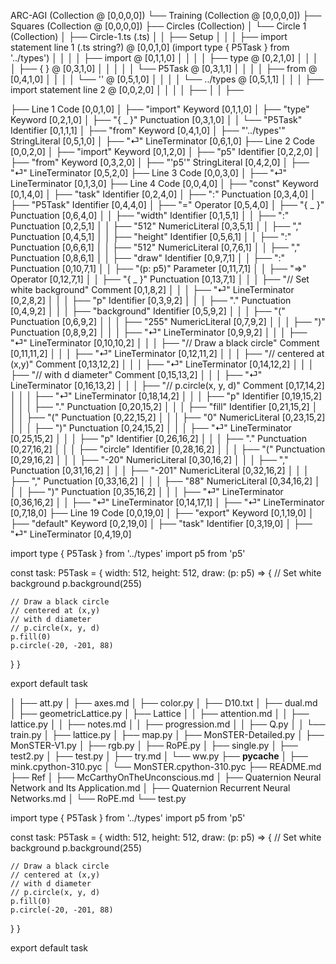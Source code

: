 ARC-AGI (Collection @ [0,0,0,0])
└── Training (Collection @ [0,0,0,0])
    ├── Squares (Collection @ [0,0,0,0])
    ├── Circles (Collection)
    │   └── Circle 1 (Collection)
    │       ├── Circle-1.ts (.ts)
    │       │   ├── Setup
    │       │   │   ├── import statement line 1 (.ts string?)  @ [0,0,1,0] (import type { P5Task } from '../types')
    │       │   │   │   ├── import @ [0,1,1,0]
    │       │   │   │   ├── type @ [0,2,1,0]
    │       │   │   │   ├── {  } @ [0,3,1,0]
    │       │   │   │   │   └── P5Task @ [0,3,1,1]
    │       │   │   │   ├── from @ [0,4,1,0]
    │       │   │   │   └── '' @ [0,5,1,0]
    │       │   │   │       └── ../types @ [0,5,1,1]
    │       │   │   ├── import statement line 2 @ [0,0,2,0]
    │       │   │   │   ├── 
    │       │   ├──


├── Line 1                Code                      [0,0,1,0]
│   ├── "import"          Keyword                   [0,1,1,0]
│   ├── "type"            Keyword                   [0,2,1,0]
│   ├── "{ _ }"           Punctuation               [0,3,1,0]
│   │   └── "P5Task"      Identifier                [0,1,1,1]
│   ├── "from"            Keyword                   [0,4,1,0]
│   ├── "'../types'"      StringLiteral             [0,5,1,0]
│   ├── "⏎"               LineTerminator            [0,6,1,0]
├── Line 2                Code                      [0,0,2,0]
│   ├── "import"          Keyword                   [0,1,2,0]
│   ├── "p5"              Identifier                [0,2,2,0]
│   ├── "from"            Keyword                   [0,3,2,0]
│   ├── "'p5'"            StringLiteral             [0,4,2,0]
│   ├── "⏎"               LineTerminator            [0,5,2,0]
├── Line 3                Code                      [0,0,3,0]
│   ├── "⏎"               LineTerminator            [0,1,3,0]
├── Line 4                Code                      [0,0,4,0]
│   ├── "const"           Keyword                   [0,1,4,0]
│   ├── "task"            Identifier                [0,2,4,0]
│   ├── ":"               Punctuation               [0,3,4,0]
│   ├── "P5Task"          Identifier                [0,4,4,0]
│   ├── "="               Operator                  [0,5,4,0]
│   ├── "{ _ }"           Punctuation               [0,6,4,0]
│   │   ├── "width"       Identifier                [0,1,5,1]
│   │   ├── ":"           Punctuation               [0,2,5,1]
│   │   ├── "512"         NumericLiteral            [0,3,5,1]
│   │   ├── ","           Punctuation               [0,4,5,1]
│   │   ├── "height"      Identifier                [0,5,6,1]
│   │   ├── ":"           Punctuation               [0,6,6,1]
│   │   ├── "512"         NumericLiteral            [0,7,6,1]
│   │   ├── ","           Punctuation               [0,8,6,1]
│   │   ├── "draw"        Identifier                [0,9,7,1]
│   │   ├── ":"           Punctuation               [0,10,7,1]
│   │   ├── "(p: p5)"     Parameter                 [0,11,7,1]
│   │   ├── "=>"          Operator                  [0,12,7,1]
│   │   ├── "{ _ }"       Punctuation               [0,13,7,1]
│   │   │   ├── "// Set white background" Comment   [0,1,8,2]
│   │   │   ├── "⏎"       LineTerminator            [0,2,8,2]
│   │   │   ├── "p"       Identifier                [0,3,9,2]
│   │   │   ├── "."       Punctuation               [0,4,9,2]
│   │   │   ├── "background" Identifier             [0,5,9,2]
│   │   │   ├── "("       Punctuation               [0,6,9,2]
│   │   │   ├── "255"     NumericLiteral            [0,7,9,2]
│   │   │   ├── ")"       Punctuation               [0,8,9,2]
│   │   │   ├── "⏎"       LineTerminator            [0,9,9,2]
│   │   │   ├── "⏎"       LineTerminator            [0,10,10,2]
│   │   │   ├── "// Draw a black circle" Comment    [0,11,11,2]
│   │   │   ├── "⏎"       LineTerminator            [0,12,11,2]
│   │   │   ├── "// centered at (x,y)" Comment      [0,13,12,2]
│   │   │   ├── "⏎"       LineTerminator            [0,14,12,2]
│   │   │   ├── "// with d diameter" Comment        [0,15,13,2]
│   │   │   ├── "⏎"       LineTerminator            [0,16,13,2]
│   │   │   ├── "// p.circle(x, y, d)" Comment      [0,17,14,2]
│   │   │   ├── "⏎"       LineTerminator            [0,18,14,2]
│   │   │   ├── "p"       Identifier                [0,19,15,2]
│   │   │   ├── "."       Punctuation               [0,20,15,2]
│   │   │   ├── "fill"    Identifier                [0,21,15,2]
│   │   │   ├── "("       Punctuation               [0,22,15,2]
│   │   │   ├── "0"       NumericLiteral            [0,23,15,2]
│   │   │   ├── ")"       Punctuation               [0,24,15,2]
│   │   │   ├── "⏎"       LineTerminator            [0,25,15,2]
│   │   │   ├── "p"       Identifier                [0,26,16,2]
│   │   │   ├── "."       Punctuation               [0,27,16,2]
│   │   │   ├── "circle"  Identifier                [0,28,16,2]
│   │   │   ├── "("       Punctuation               [0,29,16,2]
│   │   │   ├── "-20"     NumericLiteral            [0,30,16,2]
│   │   │   ├── ","       Punctuation               [0,31,16,2]
│   │   │   ├── "-201"    NumericLiteral            [0,32,16,2]
│   │   │   ├── ","       Punctuation               [0,33,16,2]
│   │   │   ├── "88"      NumericLiteral            [0,34,16,2]
│   │   │   ├── ")"       Punctuation               [0,35,16,2]
│   │   │   ├── "⏎"       LineTerminator            [0,36,16,2]
│   │   ├── "⏎"           LineTerminator            [0,14,17,1]
│   ├── "⏎"               LineTerminator            [0,7,18,0]
├── Line 19               Code                      [0,0,19,0]
│   ├── "export"          Keyword                   [0,1,19,0]
│   ├── "default"         Keyword                   [0,2,19,0]
│   ├── "task"            Identifier                [0,3,19,0]
│   ├── "⏎"               LineTerminator            [0,4,19,0]
         




import type { P5Task } from '../types'
import p5 from 'p5'

const task: P5Task = {
  width: 512,
  height: 512,
  draw: (p: p5) => {
    // Set white background
    p.background(255)
    
    // Draw a black circle
    // centered at (x,y)
    // with d diameter
    // p.circle(x, y, d)
    p.fill(0)
    p.circle(-20, -201, 88)
  }
}

export default task


│   ├── att.py
│   ├── axes.md
│   ├── color.py
│   ├── D10.txt
│   ├── dual.md
│   ├── geometricLattice.py
│   ├── Lattice
│   │   ├── attention.md
│   │   ├── lattice.py
│   │   ├── notes.md
│   │   ├── progression.md
│   │   ├── Q.py
│   │   └── train.py
│   ├── lattice.py
│   ├── map.py
│   ├── MonSTER-Detailed.py
│   ├── MonSTER-V1.py
│   ├── rgb.py
│   ├── RoPE.py
│   ├── single.py
│   ├── test2.py
│   ├── test.py
│   ├── try.md
│   └── ww.py
├── __pycache__
│   ├── mink.cpython-310.pyc
│   └── MonSTER.cpython-310.pyc
├── README.md
├── Ref
│   ├── McCarthyOnTheUnconscious.md
│   ├── Quaternion Neural Network and Its Application.md
│   ├── Quaternion Recurrent Neural Networks.md
│   └── RoPE.md
└── test.py







import type { P5Task } from '../types'
import p5 from 'p5'

const task: P5Task = {
  width: 512,
  height: 512,
  draw: (p: p5) => {
    // Set white background
    p.background(255)
    
    // Draw a black circle
    // centered at (x,y)
    // with d diameter
    // p.circle(x, y, d)
    p.fill(0)
    p.circle(-20, -201, 88)
  }
}

export default task
